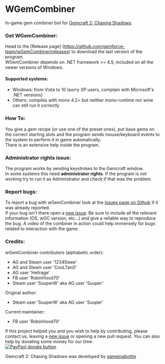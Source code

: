 WGemCombiner
========

In-game gem combiner bot for [Gemcraft 2: Chasing Shadows](http://gameinabottle.com/).


### Get WGemCombiner:

Head to the [Release page] (https://github.com/gemforce-team/wGemCombiner/releases) to download the last version of the program.  
WGemCombiner depends on .NET framework >= 4.5, included on all the newer versions of Windows.

#### Supported systems:

* Windows: from Vista to 10 (sorry XP users, complain with Microsoft's .NET versions)
* Others: compiles with mono 4.2+ but neither mono-runtime nor wine can still run it correctly


### How To:

You give a gem recipe (or use one of the preset ones), put base gems on the correct starting slots
and the program sends mouse/keyboard events to the system to perform it in game automatically.  
There is an extensive help inside the program.


### Administrator rights issue:

The program works by sending keystrokes to the Gemcraft window.  
In some systems this need **administrator rights**.
If the program is not working try to run it as Administrator and check if that was the problem.


### Report bugs:

To report a bug with wGemCombiner look at the
[Issues page on Github](https://github.com/gemforce-team/wGemCombiner/issues) if it was already reported.  
If your bug isn't there open a [new issue](https://github.com/gemforce-team/wGemCombiner/issues/new).
Be sure to include all the relevant information (OS, wGC version, etc...) and give a reliable way to reproduce the bug.
A video of the combiner in action could help immensely for bugs related to interaction with the game.


### Credits:

wGemCombiner contributors (alphabetic order):

* AG and Steam user '12345ieee'
* AG and Steam user 'CooLTanG'
* AG user 'Hellrage'
* FB user 'RobinHood70'
* Steam user 'SuuperW' aka AG user 'Suuper'

Original author:

* Steam user 'SuuperW' aka AG user 'Suuper'

Current maintainer:

* FB user 'RobinHood70'

If this project helped you and you wish to help by contributing, please contact us, leaving a
[new issue](https://github.com/gemforce-team/wGemCombiner/issues/new) or opening a new pull request.
You can also help by donating some money for our time:  
[![PayPayl donate button](https://img.shields.io/badge/paypal-donate-yellow.svg)](https://www.paypal.com/cgi-bin/webscr?cmd=_s-xclick&hosted_button_id=LY6RG34S5UCTW "Donate to this project using Paypal")

Gemcraft 2: Chasing Shadows was developed by [gameinabottle](http://gameinabottle.com/)

